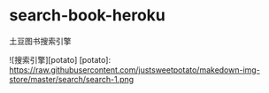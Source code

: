 # search-book-heroku
土豆图书搜索引擎


![搜索引擎][potato]
[potato]: https://raw.githubusercontent.com/justsweetpotato/makedown-img-store/master/search/search-1.png
